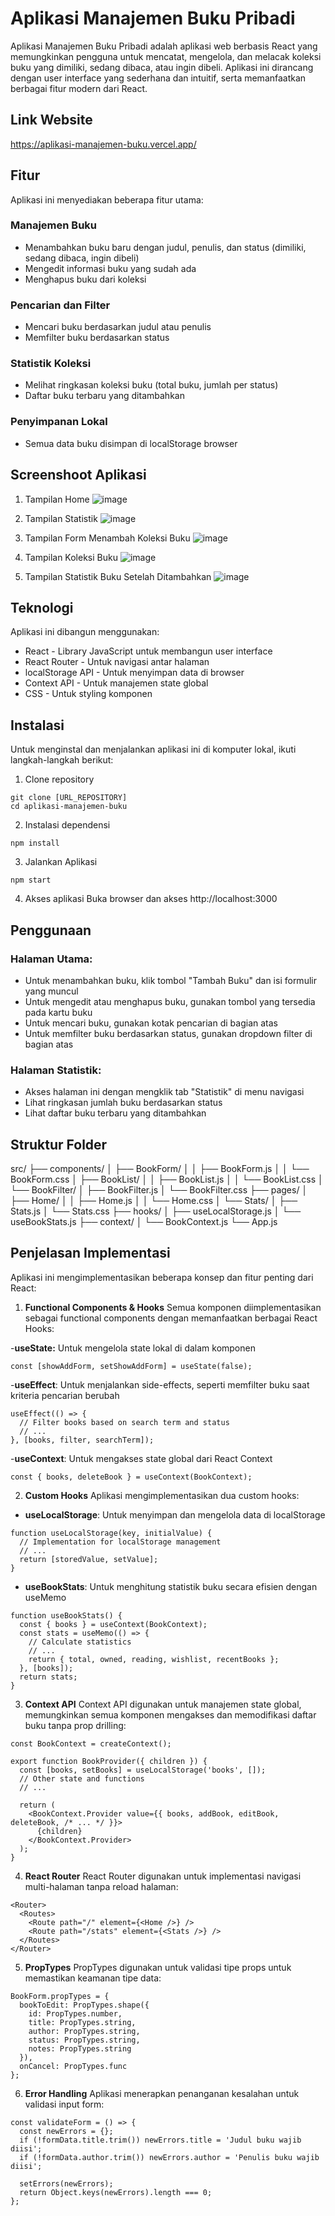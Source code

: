 # Aplikasi Manajemen Buku Pribadi

Aplikasi Manajemen Buku Pribadi adalah aplikasi web berbasis React yang memungkinkan pengguna untuk mencatat, mengelola, dan melacak koleksi buku yang dimiliki, sedang dibaca, atau ingin dibeli. Aplikasi ini dirancang dengan user interface yang sederhana dan intuitif, serta memanfaatkan berbagai fitur modern dari React.

## Link Website
https://aplikasi-manajemen-buku.vercel.app/

## Fitur

Aplikasi ini menyediakan beberapa fitur utama:

### Manajemen Buku

- Menambahkan buku baru dengan judul, penulis, dan status (dimiliki, sedang dibaca, ingin dibeli)
- Mengedit informasi buku yang sudah ada
- Menghapus buku dari koleksi

### Pencarian dan Filter

- Mencari buku berdasarkan judul atau penulis
- Memfilter buku berdasarkan status

### Statistik Koleksi

- Melihat ringkasan koleksi buku (total buku, jumlah per status)
- Daftar buku terbaru yang ditambahkan

### Penyimpanan Lokal

- Semua data buku disimpan di localStorage browser

## Screenshoot Aplikasi

1. Tampilan Home
   ![image](https://github.com/user-attachments/assets/bbf1e866-f57c-4623-a432-867c8149b6bc)

2. Tampilan Statistik
   ![image](https://github.com/user-attachments/assets/914d6d55-656d-43c9-aa09-e036e1b8d305)

3. Tampilan Form Menambah Koleksi Buku
   ![image](https://github.com/user-attachments/assets/99b9e648-332d-4091-993e-b29744453f19)

4. Tampilan Koleksi Buku
   ![image](https://github.com/user-attachments/assets/6ee96075-5f13-4392-8d84-98b9c35aa189)

5. Tampilan Statistik Buku Setelah Ditambahkan
    ![image](https://github.com/user-attachments/assets/d71f0ceb-480f-4f41-9e3d-ba68b9bde7bc)
   
## Teknologi

Aplikasi ini dibangun menggunakan:
- React - Library JavaScript untuk membangun user interface
- React Router - Untuk navigasi antar halaman
- localStorage API - Untuk menyimpan data di browser
- Context API - Untuk manajemen state global
- CSS - Untuk styling komponen

## Instalasi

Untuk menginstal dan menjalankan aplikasi ini di komputer lokal, ikuti langkah-langkah berikut:

1. Clone repository
```
git clone [URL_REPOSITORY]
cd aplikasi-manajemen-buku
```
2. Instalasi dependensi
```
npm install
```
3. Jalankan Aplikasi
```
npm start
```
4. Akses aplikasi
Buka browser dan akses http://localhost:3000

## Penggunaan

### Halaman Utama:

- Untuk menambahkan buku, klik tombol "Tambah Buku" dan isi formulir yang muncul
- Untuk mengedit atau menghapus buku, gunakan tombol yang tersedia pada kartu buku
- Untuk mencari buku, gunakan kotak pencarian di bagian atas
- Untuk memfilter buku berdasarkan status, gunakan dropdown filter di bagian atas

### Halaman Statistik:

- Akses halaman ini dengan mengklik tab "Statistik" di menu navigasi
- Lihat ringkasan jumlah buku berdasarkan status
- Lihat daftar buku terbaru yang ditambahkan

## Struktur Folder

src/
├── components/
│   ├── BookForm/
│   │   ├── BookForm.js
│   │   └── BookForm.css
│   ├── BookList/
│   │   ├── BookList.js
│   │   └── BookList.css
│   └── BookFilter/
│       ├── BookFilter.js
│       └── BookFilter.css
├── pages/
│   ├── Home/
│   │   ├── Home.js
│   │   └── Home.css
│   └── Stats/
│       ├── Stats.js
│       └── Stats.css
├── hooks/
│   ├── useLocalStorage.js
│   └── useBookStats.js
├── context/
│   └── BookContext.js
└── App.js

## Penjelasan Implementasi 

Aplikasi ini mengimplementasikan beberapa konsep dan fitur penting dari React:

1. **Functional Components & Hooks**
Semua komponen diimplementasikan sebagai functional components dengan memanfaatkan berbagai React Hooks:

-**useState:** Untuk mengelola state lokal di dalam komponen
```
const [showAddForm, setShowAddForm] = useState(false);
```
-**useEffect**: Untuk menjalankan side-effects, seperti memfilter buku saat kriteria pencarian berubah
```
useEffect(() => {
  // Filter books based on search term and status
  // ...
}, [books, filter, searchTerm]);
```
-**useContext**: Untuk mengakses state global dari React Context
```
const { books, deleteBook } = useContext(BookContext);
```

2. **Custom Hooks**
Aplikasi mengimplementasikan dua custom hooks:
- **useLocalStorage**: Untuk menyimpan dan mengelola data di localStorage
```
function useLocalStorage(key, initialValue) {
  // Implementation for localStorage management
  // ...
  return [storedValue, setValue];
}
```
- **useBookStats**: Untuk menghitung statistik buku secara efisien dengan useMemo
```
function useBookStats() {
  const { books } = useContext(BookContext);
  const stats = useMemo(() => {
    // Calculate statistics
    // ...
    return { total, owned, reading, wishlist, recentBooks };
  }, [books]);
  return stats;
}
```

3. **Context API**
Context API digunakan untuk manajemen state global, memungkinkan semua komponen mengakses dan memodifikasi daftar buku tanpa prop drilling:
```
const BookContext = createContext();

export function BookProvider({ children }) {
  const [books, setBooks] = useLocalStorage('books', []);
  // Other state and functions
  // ...
  
  return (
    <BookContext.Provider value={{ books, addBook, editBook, deleteBook, /* ... */ }}>
      {children}
    </BookContext.Provider>
  );
}
```
4. **React Router**
React Router digunakan untuk implementasi navigasi multi-halaman tanpa reload halaman:
```
<Router>
  <Routes>
    <Route path="/" element={<Home />} />
    <Route path="/stats" element={<Stats />} />
  </Routes>
</Router>
```
5. **PropTypes**
PropTypes digunakan untuk validasi tipe props untuk memastikan keamanan tipe data:
```
BookForm.propTypes = {
  bookToEdit: PropTypes.shape({
    id: PropTypes.number,
    title: PropTypes.string,
    author: PropTypes.string,
    status: PropTypes.string,
    notes: PropTypes.string
  }),
  onCancel: PropTypes.func
};
```
6. **Error Handling**
Aplikasi menerapkan penanganan kesalahan untuk validasi input form:
```
const validateForm = () => {
  const newErrors = {};
  if (!formData.title.trim()) newErrors.title = 'Judul buku wajib diisi';
  if (!formData.author.trim()) newErrors.author = 'Penulis buku wajib diisi';
  
  setErrors(newErrors);
  return Object.keys(newErrors).length === 0;
};
``` 
